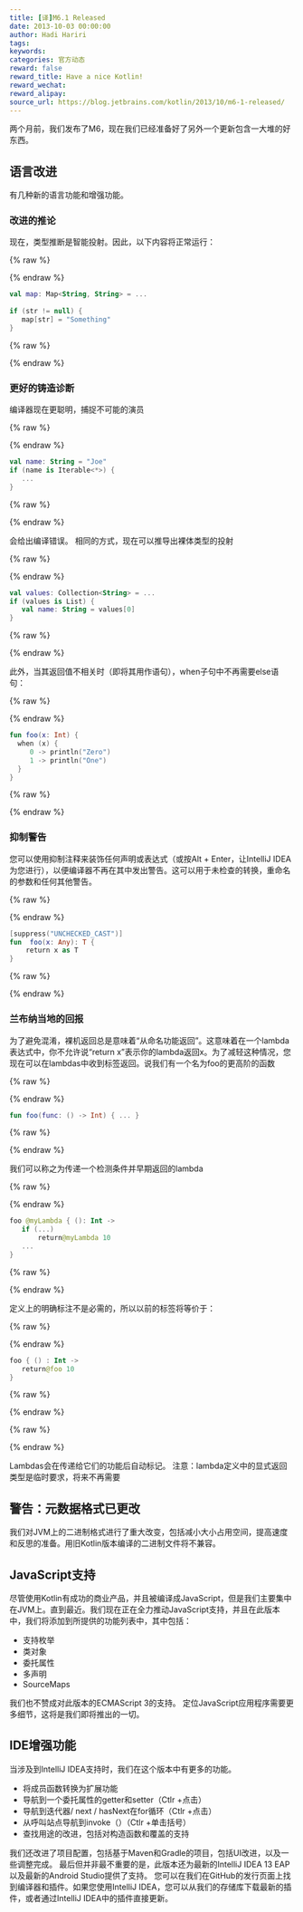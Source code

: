 ```yaml
---
title: [译]M6.1 Released
date: 2013-10-03 00:00:00
author: Hadi Hariri
tags:
keywords:
categories: 官方动态
reward: false
reward_title: Have a nice Kotlin!
reward_wechat:
reward_alipay:
source_url: https://blog.jetbrains.com/kotlin/2013/10/m6-1-released/
---
```


两个月前，我们发布了M6，现在我们已经准备好了另外一个更新包含一大堆的好东西。
## 语言改进

有几种新的语言功能和增强功能。
### 改进的推论

现在，类型推断是智能投射。因此，以下内容将正常运行：

{% raw %}
<p></p>
{% endraw %}

```kotlin
val map: Map<String, String> = ...
 
if (str != null) {
   map[str] = "Something"
}
```

{% raw %}
<p></p>
{% endraw %}

### 更好的铸造诊断

编译器现在更聪明，捕捉不可能的演员

{% raw %}
<p></p>
{% endraw %}

```kotlin
val name: String = "Joe"
if (name is Iterable<*>) {
   ...
}
```

{% raw %}
<p></p>
{% endraw %}

会给出编译错误。
相同的方式，现在可以推导出裸体类型的投射

{% raw %}
<p></p>
{% endraw %}

```kotlin
val values: Collection<String> = ...
if (values is List) {
   val name: String = values[0]
}
```

{% raw %}
<p></p>
{% endraw %}

此外，当其返回值不相关时（即将其用作语句），when子句中不再需要else语句：

{% raw %}
<p></p>
{% endraw %}

```kotlin
fun foo(x: Int) {
  when (x) {
     0 -> println("Zero")
     1 -> println("One")
  }
}
```

{% raw %}
<p></p>
{% endraw %}

### 抑制警告

您可以使用抑制注释来装饰任何声明或表达式（或按Alt + Enter，让IntelliJ IDEA为您进行），以便编译器不再在其中发出警告。这可以用于未检查的转换，重命名的参数和任何其他警告。

{% raw %}
<p></p>
{% endraw %}

```kotlin
[suppress("UNCHECKED_CAST")]
fun  foo(x: Any): T {
    return x as T
}
```

{% raw %}
<p></p>
{% endraw %}

### 兰布纳当地的回报

为了避免混淆，裸机返回总是意味着“从命名功能返回”。这意味着在一个lambda表达式中，你不允许说“return x”表示你的lambda返回x。为了减轻这种情况，您现在可以在lambdas中收到标签返回。说我们有一个名为foo的更高阶的函数

{% raw %}
<p></p>
{% endraw %}

```kotlin
fun foo(func: () -> Int) { ... }
```

{% raw %}
<p></p>
{% endraw %}

我们可以称之为传递一个检测条件并早期返回的lambda

{% raw %}
<p></p>
{% endraw %}

```kotlin
foo @myLambda { (): Int ->
   if (...)
       return@myLambda 10
   ...
}
```

{% raw %}
<p></p>
{% endraw %}

定义上的明确标注不是必需的，所以以前的标签将等价于：

{% raw %}
<p></p>
{% endraw %}

```kotlin
foo { () : Int ->
   return@foo 10
}
```

{% raw %}
<p></p>
{% endraw %}


{% raw %}
<p><em> </em></p>
{% endraw %}

Lambdas会在传递给它们的功能后自动标记。
注意：lambda定义中的显式返回类型是临时要求，将来不再需要
## 警告：元数据格式已更改

我们对JVM上的二进制格式进行了重大改变，包括减小大小占用空间，提高速度和反思的准备。用旧Kotlin版本编译的二进制文件将不兼容。
## JavaScript支持

尽管使用Kotlin有成功的商业产品，并且被编译成JavaScript，但是我们主要集中在JVM上。直到最近。我们现在正在全力推动JavaScript支持，并且在此版本中，我们将添加到所提供的功能列表中，其中包括：

* 支持枚举
* 类对象
* 委托属性
* 多声明
* SourceMaps

我们也不赞成对此版本的ECMAScript 3的支持。
定位JavaScript应用程序需要更多细节，这将是我们即将推出的一切。
## IDE增强功能

当涉及到IntelliJ IDEA支持时，我们在这个版本中有更多的功能。

* 将成员函数转换为扩展功能
* 导航到一个委托属性的getter和setter（Ctlr +点击）
* 导航到迭代器/ next / hasNext在for循环（Ctlr +点击）
* 从呼叫站点导航到invoke（）（Ctlr +单击括号）
* 查找用途的改进，包括对构造函数和覆盖的支持

我们还改进了项目配置，包括基于Maven和Gradle的项目，包括UI改进，以及一些调整完成。
最后但并非最不重要的是，此版本还为最新的IntelliJ IDEA 13 EAP以及最新的Android Studio提供了支持。
您可以在我们在GitHub的发行页面上找到编译器和插件。如果您使用IntelliJ IDEA，您可以从我们的存储库下载最新的插件，或者通过IntelliJ IDEA中的插件直接更新。
